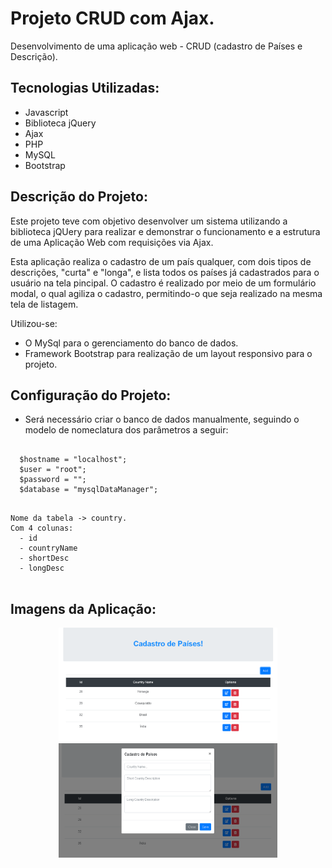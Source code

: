 # Projeto CRUD com Ajax.

Desenvolvimento de uma aplicação web - CRUD (cadastro de Países e Descrição).

## Tecnologias Utilizadas:

- Javascript
- Biblioteca jQuery
- Ajax
- PHP
- MySQL
- Bootstrap

## Descrição do Projeto:

Este projeto teve com objetivo desenvolver um sistema utilizando a biblioteca jQUery para realizar e demonstrar o funcionamento e a estrutura de uma Aplicação Web com requisições via Ajax.

Esta aplicação realiza o cadastro de um país qualquer, com dois tipos de descrições, "curta" e "longa", e lista todos os países já cadastrados para o usuário na tela pincipal. O cadastro é realizado por meio de um formulário modal, o qual agiliza o cadastro, permitindo-o que seja realizado na mesma tela de listagem.

Utilizou-se: 

- O MySql para o gerenciamento do banco de dados.
- Framework Bootstrap para realização de um layout responsivo para o projeto.

## Configuração do Projeto:

- Será necessário criar o banco de dados manualmente, seguindo o modelo de nomeclatura dos parâmetros a seguir:

```

  $hostname = "localhost";
  $user = "root";
  $password = "";
  $database = "mysqlDataManager";

```

```

Nome da tabela -> country.
Com 4 colunas:
  - id
  - countryName
  - shortDesc
  - longDesc
  
```

## Imagens da Aplicação:

<p align="center">
  <img src="img/TelaPrincipal.png" width="350" title="Tela Inicial">
  <img src="img/TelaCadastroModal.png" width="350" alt="Tela de Cadastro Modal">
</p>
